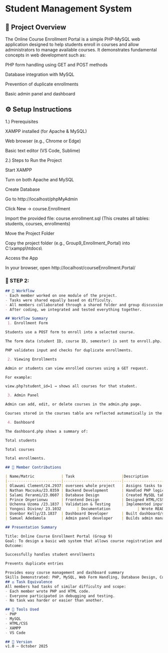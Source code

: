 # Student Management System

## 🧩 Project Overview
The Online Course Enrollment Portal is a simple PHP-MySQL web application designed to help students enroll in courses and allow administrators to manage available courses.
It demonstrates fundamental concepts in web development such as:

PHP form handling using GET and POST methods

Database integration with MySQL

Prevention of duplicate enrollments

Basic admin panel and dashboard

## ⚙ Setup Instructions
1.) Prerequisites

XAMPP
 installed (for Apache & MySQL)

Web browser (e.g., Chrome or Edge)

Basic text editor (VS Code, Sublime)

2.) Steps to Run the Project

Start XAMPP

Turn on both Apache and MySQL

Create Database

Go to http://localhost/phpMyAdmin

Click New → course.Enrollment

Import the provided file:
course.enrollment.sql
(This creates all tables: students, courses, enrollments)

Move the Project Folder

Copy the project folder (e.g., Group9_Enrollment_Portal) into
C:\xampp\htdocs\

Access the App

In your browser, open
 http://localhost/courseEnrollment.Portal/

### 🧩 STEP 2:

```markdown
## 🔄 Workflow
- Each member worked on one module of the project.
- Tasks were shared equally based on difficulty.
- All members collaborated through a shared folder and group discussions.
- After coding, we integrated and tested everything together.

## Workflow Summary
 1. Enrollment Form

Students use a POST form to enroll into a selected course.

The form data (student ID, course ID, semester) is sent to enroll.php.

PHP validates input and checks for duplicate enrollments.

 2. Viewing Enrollments

Admin or students can view enrolled courses using a GET request.

For example:

view.php?student_id=1 → shows all courses for that student.

 3. Admin Panel

Admin can add, edit, or delete courses in the admin.php page.

Courses stored in the courses table are reflected automatically in the enrollment form.

 4. Dashboard

The dashboard.php shows a summary of:

Total students

Total courses

Total enrollments.

## 👥 Member Contributions

| Name/Matric            | Task                     |Description
|------------------------|--------------------------|-----------------------------------------------------
| Olawumi Clement/24.2937| oversees whole project   | Assigns tasks to members.               
| Nathan Macsuku/23.0359 | Backend Development      | Handled PHP logic/database connection.  
| Salami Feranmi/23.0607 | Database Design          | Created MySQL tables and managed database structure.             
| Prince Onyerionwu      | Frontend Design          | Designed HTML/CSS layout for forms and tables.       
| Uchenna Uzoma /23.1837 | Validation & Testing     | Implemented input validation and tested all modules.
| Yongosi Divine/ 23.1032       | Documentation            | Wrote README.md and prepared presentation summary.
| Usenbor Kelly/23.1837  | Dashboard Developer      | Built dashboard/shows total students, courses.
| Samuel Adedamola       | Admin panel developer    | Builds admin management features.

## Presentation Summary

Title: Online Course Enrollment Portal (Group 9)
Goal: To design a basic web system that allows course registration and management using PHP and MySQL.
Outcome:

Successfully handles student enrollments

Prevents duplicate entries

Provides easy course management and dashboard summary
Skills Demonstrated: PHP, MySQL, Web Form Handling, Database Design, Collaboration
## ⚖ Task Equivalence
All members had tasks of similar difficulty and scope:
- Each member wrote PHP and HTML code.
- Everyone participated in debugging and testing.
- No task was harder or easier than another.

## 🧠 Tools Used
- PHP
- MySQL
- HTML/CSS
- XAMPP
- VS Code

## 📅 Version
v1.0 – October 2025
